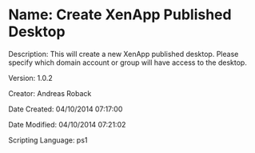 ﻿# Name: Create XenApp Published Desktop

Description: This will create a new XenApp published desktop. Please specify which domain account or group will have access to the desktop.


Version: 1.0.2

Creator: Andreas Roback

Date Created: 04/10/2014 07:17:00

Date Modified: 04/10/2014 07:21:02

Scripting Language: ps1


